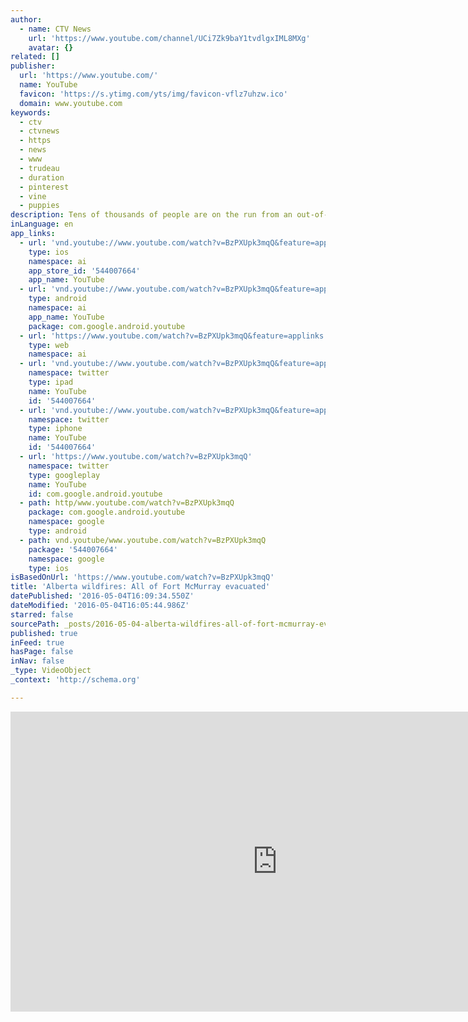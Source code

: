 ```yaml
---
author:
  - name: CTV News
    url: 'https://www.youtube.com/channel/UCi7Zk9baY1tvdlgxIML8MXg'
    avatar: {}
related: []
publisher:
  url: 'https://www.youtube.com/'
  name: YouTube
  favicon: 'https://s.ytimg.com/yts/img/favicon-vflz7uhzw.ico'
  domain: www.youtube.com
keywords:
  - ctv
  - ctvnews
  - https
  - news
  - www
  - trudeau
  - duration
  - pinterest
  - vine
  - puppies
description: Tens of thousands of people are on the run from an out-of-control wildfire in Alberta. Breanna Karstens-Smith reports in Fort McMurray.
inLanguage: en
app_links:
  - url: 'vnd.youtube://www.youtube.com/watch?v=BzPXUpk3mqQ&feature=applinks'
    type: ios
    namespace: ai
    app_store_id: '544007664'
    app_name: YouTube
  - url: 'vnd.youtube://www.youtube.com/watch?v=BzPXUpk3mqQ&feature=applinks'
    type: android
    namespace: ai
    app_name: YouTube
    package: com.google.android.youtube
  - url: 'https://www.youtube.com/watch?v=BzPXUpk3mqQ&feature=applinks'
    type: web
    namespace: ai
  - url: 'vnd.youtube://www.youtube.com/watch?v=BzPXUpk3mqQ&feature=applinks'
    namespace: twitter
    type: ipad
    name: YouTube
    id: '544007664'
  - url: 'vnd.youtube://www.youtube.com/watch?v=BzPXUpk3mqQ&feature=applinks'
    namespace: twitter
    type: iphone
    name: YouTube
    id: '544007664'
  - url: 'https://www.youtube.com/watch?v=BzPXUpk3mqQ'
    namespace: twitter
    type: googleplay
    name: YouTube
    id: com.google.android.youtube
  - path: http/www.youtube.com/watch?v=BzPXUpk3mqQ
    package: com.google.android.youtube
    namespace: google
    type: android
  - path: vnd.youtube/www.youtube.com/watch?v=BzPXUpk3mqQ
    package: '544007664'
    namespace: google
    type: ios
isBasedOnUrl: 'https://www.youtube.com/watch?v=BzPXUpk3mqQ'
title: 'Alberta wildfires: All of Fort McMurray evacuated'
datePublished: '2016-05-04T16:09:34.550Z'
dateModified: '2016-05-04T16:05:44.986Z'
starred: false
sourcePath: _posts/2016-05-04-alberta-wildfires-all-of-fort-mcmurray-evacuated.md
published: true
inFeed: true
hasPage: false
inNav: false
_type: VideoObject
_context: 'http://schema.org'

---
```

<iframe src="https://cdn.embedly.com/widgets/media.html?src=https%3A%2F%2Fwww.youtube.com%2Fembed%2FBzPXUpk3mqQ%3Ffeature%3Doembed&amp;url=https%3A%2F%2Fwww.youtube.com%2Fwatch%3Fv%3DBzPXUpk3mqQ&amp;image=https%3A%2F%2Fi.ytimg.com%2Fvi%2FBzPXUpk3mqQ%2Fhqdefault.jpg&amp;key=b7d04c9b404c499eba89ee7072e1c4f7&amp;type=text%2Fhtml&amp;schema=youtube" width="854" height="480" scrolling="no" frameborder="0" allowfullscreen="" style=""></iframe>